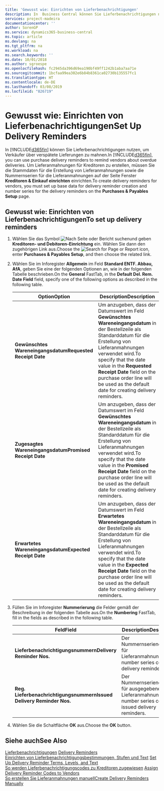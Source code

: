 ```yaml
---
title: 'Gewusst wie: Einrichten von Lieferbenachrichtigungen'
description: In  Business Central können Sie Lieferbenachrichtigungen nutzen, um Verkäufer über verspätete Lieferungen zu mahnen.
services: project-madeira
documentationcenter: ''
author: SorenGP
ms.service: dynamics365-business-central
ms.topic: article
ms.devlang: na
ms.tgt_pltfrm: na
ms.workload: na
ms.search.keywords: ''
ms.date: 10/01/2018
ms.author: sgroespe
ms.openlocfilehash: fc2945da396d69ea190bf49ff1242b1aba7aa71e
ms.sourcegitcommit: 1bcfaa99ea302e6b84b8361ca02730b135557fc1
ms.translationtype: HT
ms.contentlocale: de-DE
ms.lasthandoff: 03/08/2019
ms.locfileid: "826719"
---
```

# <a name="set-up-delivery-reminders"></a><span data-ttu-id="ed9cb-103">Gewusst wie: Einrichten von Lieferbenachrichtigungen</span><span class="sxs-lookup"><span data-stu-id="ed9cb-103">Set Up Delivery Reminders</span></span>
<span data-ttu-id="ed9cb-104">In [!INCLUDE[d365fin](../../includes/d365fin_md.md)] können Sie Lieferbenachrichtigungen nutzen, um Verkäufer über verspätete Lieferungen zu mahnen.</span><span class="sxs-lookup"><span data-stu-id="ed9cb-104">In [!INCLUDE[d365fin](../../includes/d365fin_md.md)], you can use purchase delivery reminders to remind vendors about overdue deliveries.</span></span> <span data-ttu-id="ed9cb-105">Um Lieferanmahnungen für Kreditoren zu erstellen, müssen Sie die Stammdaten für die Erstellung von Lieferanmahnungen sowie die Nummernserien für die Lieferanmahnungen auf der Seite Fenster **Kreditoren & Einkauf einrichten** einrichten.</span><span class="sxs-lookup"><span data-stu-id="ed9cb-105">To create delivery reminders for vendors, you must set up base data for delivery reminder creation and number series for the delivery reminders on the **Purchases & Payables Setup** page.</span></span>  

## <a name="to-set-up-delivery-reminders"></a><span data-ttu-id="ed9cb-106">Gewusst wie: Einrichten von Lieferbenachrichtigungen</span><span class="sxs-lookup"><span data-stu-id="ed9cb-106">To set up delivery reminders</span></span>  

1.  <span data-ttu-id="ed9cb-107">Wählen Sie das Symbol ![Nach Seite oder Bericht suchen](../../media/ui-search/search_small.png "Nach Seite oder Bericht  suchen")und geben **Kreditoren- und Debitoren-Einrichtung** ein. Wählen Sie dann den zugehörigen Link aus.</span><span class="sxs-lookup"><span data-stu-id="ed9cb-107">Choose the ![Search for Page or Report](../../media/ui-search/search_small.png "Search for Page or Report icon") icon, enter **Purchases & Payables Setup**, and then choose the related link.</span></span>  
2.  <span data-ttu-id="ed9cb-108">Wählen Sie im Inforegister **Allgemein** im Feld **Standard ENTF. Abbau, AfA**, geben Sie eine der folgenden Optionen an, wie in der folgenden Tabelle beschrieben.</span><span class="sxs-lookup"><span data-stu-id="ed9cb-108">On the **General** FastTab, in the **Default Del. Rem. Date Field** field, specify one of the following options as described in the following table.</span></span>  

    |<span data-ttu-id="ed9cb-109">Option</span><span class="sxs-lookup"><span data-stu-id="ed9cb-109">Option</span></span>|<span data-ttu-id="ed9cb-110">Description</span><span class="sxs-lookup"><span data-stu-id="ed9cb-110">Description</span></span>|  
    |----------------------------------|---------------------------------------|  
    |<span data-ttu-id="ed9cb-111">**Gewünschtes Wareneingangsdatum**</span><span class="sxs-lookup"><span data-stu-id="ed9cb-111">**Requested Receipt Date**</span></span>|<span data-ttu-id="ed9cb-112">Um anzugeben, dass der Datumswert im Feld **Gewünschtes Wareneingangsdatum** in der Bestellzeile als Standarddatum für die Erstellung von Lieferanmahnungen verwendet wird.</span><span class="sxs-lookup"><span data-stu-id="ed9cb-112">To specify that the date value in the **Requested Receipt Date** field on the purchase order line will be used as the default date for creating delivery reminders.</span></span>|  
    |<span data-ttu-id="ed9cb-113">**Zugesagtes Wareneingangsdatum**</span><span class="sxs-lookup"><span data-stu-id="ed9cb-113">**Promised Receipt Date**</span></span>|<span data-ttu-id="ed9cb-114">Um anzugeben, dass der Datumswert im Feld **Gewünschtes Wareneingangsdatum** in der Bestellzeile als Standarddatum für die Erstellung von Lieferanmahnungen verwendet wird.</span><span class="sxs-lookup"><span data-stu-id="ed9cb-114">To specify that the date value in the **Promised Receipt Date** field on the purchase order line will be used as the default date for creating delivery reminders.</span></span>|  
    |<span data-ttu-id="ed9cb-115">**Erwartetes Wareneingangsdatum**</span><span class="sxs-lookup"><span data-stu-id="ed9cb-115">**Expected Receipt Date**</span></span>|<span data-ttu-id="ed9cb-116">Um anzugeben, dass der Datumswert im Feld **Erwartetes Wareneingangsdatum** in der Bestellzeile als Standarddatum für die Erstellung von Lieferanmahnungen verwendet wird.</span><span class="sxs-lookup"><span data-stu-id="ed9cb-116">To specify that the date value in the **Expected Receipt Date** field on the purchase order line will be used as the default date for creating delivery reminders.</span></span>|  

3.  <span data-ttu-id="ed9cb-117">Füllen Sie im Inforegister **Nummerierung** die Felder gemäß der Beschreibung in der folgenden Tabelle aus.</span><span class="sxs-lookup"><span data-stu-id="ed9cb-117">On the **Numbering** FastTab, fill in the fields as described in the following table.</span></span>  

    |<span data-ttu-id="ed9cb-118">Feld</span><span class="sxs-lookup"><span data-stu-id="ed9cb-118">Field</span></span>|<span data-ttu-id="ed9cb-119">Description</span><span class="sxs-lookup"><span data-stu-id="ed9cb-119">Description</span></span>|  
    |---------------------------------|---------------------------------------|  
    |<span data-ttu-id="ed9cb-120">**Lieferbenachrichtigungsnummern**</span><span class="sxs-lookup"><span data-stu-id="ed9cb-120">**Delivery Reminder Nos.**</span></span>|<span data-ttu-id="ed9cb-121">Der Nummernseriencode für Lieferanmahnungen.</span><span class="sxs-lookup"><span data-stu-id="ed9cb-121">The number series code for delivery reminders.</span></span>|  
    |<span data-ttu-id="ed9cb-122">**Reg. Lieferbenachrichtigungsnummern**</span><span class="sxs-lookup"><span data-stu-id="ed9cb-122">**Issued Delivery Reminder Nos.**</span></span>|<span data-ttu-id="ed9cb-123">Der Nummernseriencode für ausgegebene Lieferanmahnungen.</span><span class="sxs-lookup"><span data-stu-id="ed9cb-123">The number series code for issued delivery reminders.</span></span>|  

4.  <span data-ttu-id="ed9cb-124">Wählen Sie die Schaltfläche **OK** aus.</span><span class="sxs-lookup"><span data-stu-id="ed9cb-124">Choose the **OK** button.</span></span>  

## <a name="see-also"></a><span data-ttu-id="ed9cb-125">Siehe auch</span><span class="sxs-lookup"><span data-stu-id="ed9cb-125">See Also</span></span>  
 <span data-ttu-id="ed9cb-126">[Lieferbenachrichtigungen](delivery-reminders.md) </span><span class="sxs-lookup"><span data-stu-id="ed9cb-126">[Delivery Reminders](delivery-reminders.md) </span></span>  
 <span data-ttu-id="ed9cb-127">[Einrichten von Lieferbenachrichtigungsbestimmungen, Stufen und Text](how-to-set-up-delivery-reminder-terms-levels-and-text.md) </span><span class="sxs-lookup"><span data-stu-id="ed9cb-127">[Set Up Delivery Reminder Terms, Levels, and Text](how-to-set-up-delivery-reminder-terms-levels-and-text.md) </span></span>  
 <span data-ttu-id="ed9cb-128">[So werden Lieferbenachrichtigungscodes zu Kreditoren zugewiesen](how-to-assign-delivery-reminder-codes-to-vendors.md) </span><span class="sxs-lookup"><span data-stu-id="ed9cb-128">[Assign Delivery Reminder Codes to Vendors](how-to-assign-delivery-reminder-codes-to-vendors.md) </span></span>  
 [<span data-ttu-id="ed9cb-129">So erstellen Sie Lieferanmahnungen manuell</span><span class="sxs-lookup"><span data-stu-id="ed9cb-129">Create Delivery Reminders Manually</span></span>](how-to-create-delivery-reminders-manually.md)
